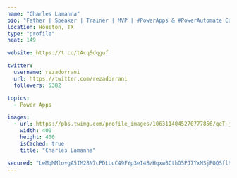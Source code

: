 ```yaml
---
name: "Charles Lamanna"
bio: "Father | Speaker | Trainer | MVP | #PowerApps & #PowerAutomate Community Super User | YouTuber Right-pointing triangle http://youtube.com/c/rezadorrani | Learn - Share - Clockwise rightwards and leftwards open circle arrows"
location: Houston, TX
type: "profile"
heat: 149

website: https://t.co/tAcqSdqguf

twitter:
  username: rezadorrani
  url: https://twitter.com/rezadorrani
  followers: 5382

topics:
  - Power Apps

images:
  - url: https://pbs.twimg.com/profile_images/1063114045270777856/qeT-jpWr_400x400.jpg
    width: 400
    height: 400
    isCached: true
    title: "Charles Lamanna"

secured: "LeMqMMlo+gA5IM28N7cPDLLcC49FYp3eI4B/Hqxw8CthD5PJ7YxMSjPOQSfl9Faoe5rD6l15GPzarnzuLROTUeepGitkjZqR6HLl4wJ6CUzHaENc2ddOZVIQm4IjfnjkipFD0OEsbWYzyzUMwLgc5e4voxZejDzWn/RikpyNpij4vIygPHQY/aERsm2IVEpTGZvU3YTopDeyuMOWU40sgh2zdCZ8m2/FMEzY+KR1LZpi4tylJ8DNvEc2nMZl4mV4MUDTGmOaH5JAoc7r9oVMq4NR4LjwKKjxYeEitg+I3X/YWA/+OOMAButV5js94BYR6naVGcn0nFsmhOmvvF56gRQExjPYaVsoKKZ0nd4+TOebn7PORLGz5jpE0eGzKnJdS0UsZMOJihqQRhLHEdWppyzbbAHjl+ByGgIFBAhnkSQ=;52X+pXKm5A58PH7qLuGGUg=="
---
```


